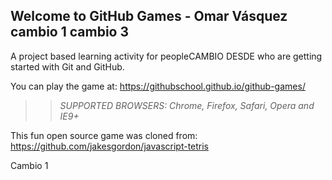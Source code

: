 ## Welcome to GitHub Games - Omar Vásquez cambio 1 cambio 3

A project based learning activity for peopleCAMBIO DESDE who are getting started with Git and GitHub.

You can play the game at: https://githubschool.github.io/github-games/

>> _*SUPPORTED BROWSERS*: Chrome, Firefox, Safari, Opera and IE9+_

This fun open source game was cloned from: https://github.com/jakesgordon/javascript-tetris

Cambio 1
